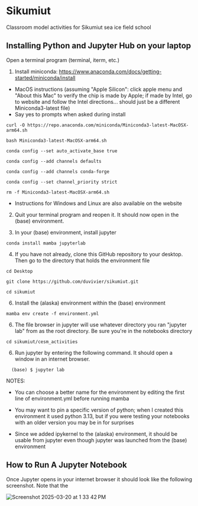 # Sikumiut
Classroom model activities for Sikumiut sea ice field school


## Installing Python and Jupyter Hub on  your laptop

Open a terminal program (terminal, iterm, etc.)

1. Install miniconda: https://www.anaconda.com/docs/getting-started/miniconda/install

  -  MacOS instructions (assuming "Apple Silicon": click apple menu and "About this Mac"
      to verify the chip is made by Apple; if made by Intel, go to website and follow the
      Intel directions... should just be a different Miniconda3-latest file)
  - Say yes to prompts when asked during install

```
curl -O https://repo.anaconda.com/miniconda/Miniconda3-latest-MacOSX-arm64.sh
```
```
bash Miniconda3-latest-MacOSX-arm64.sh
```
```
conda config --set auto_activate_base true
```
```
conda config --add channels defaults
```
```
conda config --add channels conda-forge
```
```
conda config --set channel_priority strict
```
```
rm -f Miniconda3-latest-MacOSX-arm64.sh
```

  - Instructions for Windows and Linux are also available on the website

2. Quit your terminal program and reopen it. It should now open in the (base) environment.

3. In your (base) environment, install jupyter

```
conda install mamba jupyterlab
```

4. If you have not already, clone this GitHub repository to your desktop. Then go to the directory that holds the environment file
   
```
cd Desktop
```
```
git clone https://github.com/duvivier/sikumiut.git
```
```
cd sikumiut
```

6. Install the (alaska) environment within the (base) environment

```
mamba env create -f environment.yml
```

6. The file browser in jupyter will use whatever directory you ran "jupyter lab" from as
  the root directory. Be sure you're in the notebooks directory

```
cd sikumiut/cesm_activities
```

6. Run jupyter by entering the following command. It should open a window in an internet browser.

```
  (base) $ jupyter lab
```

NOTES:

* You can choose a better name for the environment by editing the first line of
  environment.yml before running mamba

* You may want to pin a specific version of python; when I created this environment it used
  python 3.13, but if you were testing your notebooks with an older version you may be in
  for surprises

* Since we added ipykernel to the (alaska) environment, it should be usable from jupyter
  even though jupyter was launched from the (base) environment


## How to Run A Jupyter Notebook

Once Jupyter opens in your internet browser it should look like the following screenshot. Note that the

![Screenshot 2025-03-20 at 1 33 42 PM](https://github.com/user-attachments/assets/c35cf701-f4c1-4f37-921f-f2aa8b70395f)

